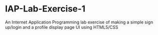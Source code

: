 # IAP-Lab-Exercise-1
An Internet Application Programming lab exercise of making a simple sign up/login and a profile display page UI using HTML5/CSS
